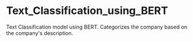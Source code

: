 # Text_Classification_using_BERT
Text Classification model using BERT. Categorizes the company based on the company's description.

